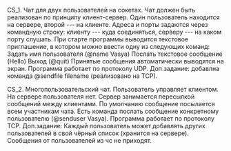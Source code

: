 CS_1. Чат для двух пользователей на сокетах. Чат должен быть реализован по принципу клиент-сервер. Один пользователь находится на сервере, второй --- на клиенте. Адреса и порты задаются через командную строку: клиенту --- куда соединяться, серверу --- на каком порту слушать. При старте программы выводится текстовое приглашение, в котором можно ввести одну из следующих команд:
Задать имя пользователя (@name Vasya)
Послать текстовое сообщение (Hello)
Выход (@quit)
Принятые сообщения автоматически выводятся на экран. Программа работает по протоколу UDP.
Доп.задание: добавлна команда @sendfile filename (реализовано на TCP).

CS_2. Многопользовательский чат. 
Пользователь управляет клиентом. На сервере пользователя нет. Сервер занимается пересылкой сообщений между клиентами.
По умолчанию сообщение посылается всем участникам чата.
Есть команда послать сообщение конкретному пользователю (@senduser Vasya).
Программа работает по протоколу TCP.
Доп.задание: Каждый пользователь может добавлять других пользователей в свой чёрный список (хранится на сервере). Сообщения от пользователей из чс не приходят.


